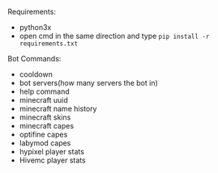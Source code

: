 Requirements:
- python3x
- open cmd in the same direction and type
``pip install -r requirements.txt``

Bot Commands:
- cooldown
- bot servers(how many servers the bot in)
- help command
- minecraft uuid
- minecraft name history
- minecraft skins
- minecraft capes
- optifine capes
- labymod capes
- hypixel player stats
- Hivemc player stats
